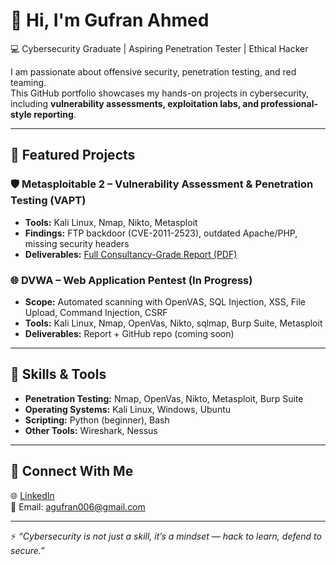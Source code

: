 # 👋 Hi, I'm Gufran Ahmed  
💻 Cybersecurity Graduate | Aspiring Penetration Tester | Ethical Hacker  

I am passionate about offensive security, penetration testing, and red teaming.  
This GitHub portfolio showcases my hands-on projects in cybersecurity, including **vulnerability assessments, exploitation labs, and professional-style reporting**.  

---

## 🔹 Featured Projects  

### 🛡️ Metasploitable 2 – Vulnerability Assessment & Penetration Testing (VAPT)  
- **Tools:** Kali Linux, Nmap, Nikto, Metasploit  
- **Findings:** FTP backdoor (CVE-2011-2523), outdated Apache/PHP, missing security headers  
- **Deliverables:** [Full Consultancy-Grade Report (PDF)](https://github.com/agufran006/Metasploitable2-VAPT)  

### 🌐 DVWA – Web Application Pentest (In Progress)  
- **Scope:** Automated scanning with OpenVAS, SQL Injection, XSS, File Upload, Command Injection, CSRF  
- **Tools:** Kali Linux, Nmap, OpenVas, Nikto, sqlmap, Burp Suite, Metasploit  
- **Deliverables:** Report + GitHub repo (coming soon)  

---

## 🔹 Skills & Tools  
- **Penetration Testing:** Nmap, OpenVas, Nikto, Metasploit, Burp Suite  
- **Operating Systems:** Kali Linux, Windows, Ubuntu  
- **Scripting:** Python (beginner), Bash  
- **Other Tools:** Wireshark, Nessus

---

## 🔹 Connect With Me  
🌐 [LinkedIn](https://linkedin.com/in/yourprofile)  
📧 Email: agufran006@gmail.com  

---

⚡ *“Cybersecurity is not just a skill, it’s a mindset — hack to learn, defend to secure.”*  
